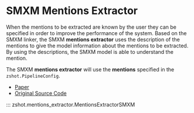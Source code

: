 # SMXM Mentions Extractor
When the mentions to be extracted are known by the user they can be specified in order to improve the performance of the system. Based on the SMXM linker, the SMXM **mentions extractor** uses the description of the mentions to give the model information about the mentions to be extracted. By using the descriptions, the SMXM model is able to understand the mention.

The SMXM **mentions extractor** will use the **mentions** specified in the `zshot.PipelineConfig`.

- [Paper](https://aclanthology.org/2021.acl-long.120/)
- [Original Source Code](https://github.com/Raldir/Zero-shot-NERC)

::: zshot.mentions_extractor.MentionsExtractorSMXM